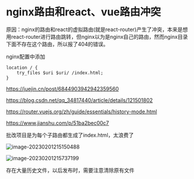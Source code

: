 #  nginx路由和react、vue路由冲突

原因：nginx的路由和react的虚拟路由(就是react-router)产生了冲突，本来是想用react-router进行路由跳转，但nginx以为是nginx自己的路由，然而nginx目录下面不存在这个路由，所以报了404的错误。

nginx配置中添加

```nginx
location / {
	try_files $uri $uri/ /index.html;
}
```

https://juejin.cn/post/6844903942942359560

https://blog.csdn.net/qq_34817440/article/details/121501802

https://router.vuejs.org/zh/guide/essentials/history-mode.html

https://www.jianshu.com/p/51ba2bec00c7

批改项目是为每个子路由都生成了index.html，太浪费了

![image-20230201215150488](/Users/chenbinghong/Workspace/CBH/note/Nginx/assets/image-20230201215150488.png)



![image-20230201215737199](/Users/chenbinghong/Workspace/CBH/note/Nginx/assets/image-20230201215737199.png)

存在大量历史文件，以后发布时，需要注意清除原有文件
